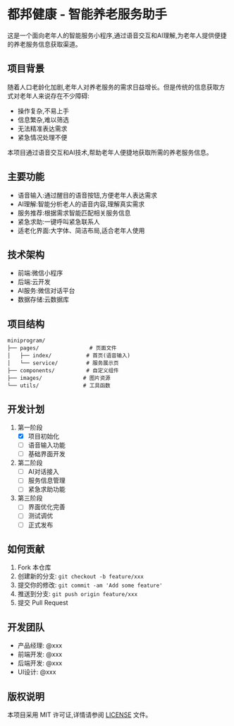 # 都邦健康 - 智能养老服务助手

这是一个面向老年人的智能服务小程序,通过语音交互和AI理解,为老年人提供便捷的养老服务信息获取渠道。

## 项目背景

随着人口老龄化加剧,老年人对养老服务的需求日益增长。但是传统的信息获取方式对老年人来说存在不少障碍:

- 操作复杂,不易上手
- 信息繁杂,难以筛选
- 无法精准表达需求
- 紧急情况处理不便

本项目通过语音交互和AI技术,帮助老年人便捷地获取所需的养老服务信息。

## 主要功能

- 语音输入:通过醒目的语音按钮,方便老年人表达需求
- AI理解:智能分析老人的语音内容,理解真实需求
- 服务推荐:根据需求智能匹配相关服务信息
- 紧急求助:一键呼叫紧急联系人
- 适老化界面:大字体、简洁布局,适合老年人使用

## 技术架构

- 前端:微信小程序
- 后端:云开发
- AI服务:微信对话平台
- 数据存储:云数据库

## 项目结构

```
miniprogram/
├── pages/                # 页面文件
│   ├── index/           # 首页(语音输入)
│   └── service/         # 服务展示页
├── components/          # 自定义组件
├── images/             # 图片资源
└── utils/              # 工具函数
```

## 开发计划

1. 第一阶段
    - [x] 项目初始化
    - [ ] 语音输入功能
    - [ ] 基础界面开发

2. 第二阶段  
    - [ ] AI对话接入
    - [ ] 服务信息管理
    - [ ] 紧急求助功能

3. 第三阶段
    - [ ] 界面优化完善
    - [ ] 测试调优
    - [ ] 正式发布

## 如何贡献

1. Fork 本仓库
2. 创建新的分支: `git checkout -b feature/xxx`
3. 提交你的修改: `git commit -am 'Add some feature'`
4. 推送到分支: `git push origin feature/xxx`
5. 提交 Pull Request

## 开发团队

- 产品经理: @xxx
- 前端开发: @xxx
- 后端开发: @xxx
- UI设计: @xxx

## 版权说明

本项目采用 MIT 许可证,详情请参阅 [LICENSE](LICENSE) 文件。 